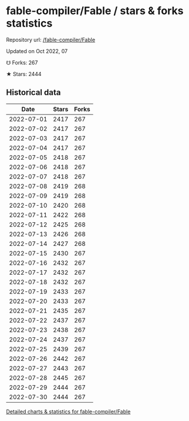 # fable-compiler/Fable / stars & forks statistics

Repository url: [/fable-compiler/Fable](https://github.com/fable-compiler/Fable)

Updated on Oct 2022, 07

☋ Forks: 267

★ Stars: 2444

## Historical data
| Date | Stars | Forks |
|------|-------|-------|
| 2022-07-01 | 2417 | 267 | 
| 2022-07-02 | 2417 | 267 | 
| 2022-07-03 | 2417 | 267 | 
| 2022-07-04 | 2417 | 267 | 
| 2022-07-05 | 2418 | 267 | 
| 2022-07-06 | 2418 | 267 | 
| 2022-07-07 | 2418 | 267 | 
| 2022-07-08 | 2419 | 268 | 
| 2022-07-09 | 2419 | 268 | 
| 2022-07-10 | 2420 | 268 | 
| 2022-07-11 | 2422 | 268 | 
| 2022-07-12 | 2425 | 268 | 
| 2022-07-13 | 2426 | 268 | 
| 2022-07-14 | 2427 | 268 | 
| 2022-07-15 | 2430 | 267 | 
| 2022-07-16 | 2432 | 267 | 
| 2022-07-17 | 2432 | 267 | 
| 2022-07-18 | 2432 | 267 | 
| 2022-07-19 | 2433 | 267 | 
| 2022-07-20 | 2433 | 267 | 
| 2022-07-21 | 2435 | 267 | 
| 2022-07-22 | 2437 | 267 | 
| 2022-07-23 | 2438 | 267 | 
| 2022-07-24 | 2437 | 267 | 
| 2022-07-25 | 2439 | 267 | 
| 2022-07-26 | 2442 | 267 | 
| 2022-07-27 | 2443 | 267 | 
| 2022-07-28 | 2445 | 267 | 
| 2022-07-29 | 2444 | 267 | 
| 2022-07-30 | 2444 | 267 | 


[Detailed charts & statistics for fable-compiler/Fable](https://reviewgithub.com/rep/fable-compiler/Fable)
